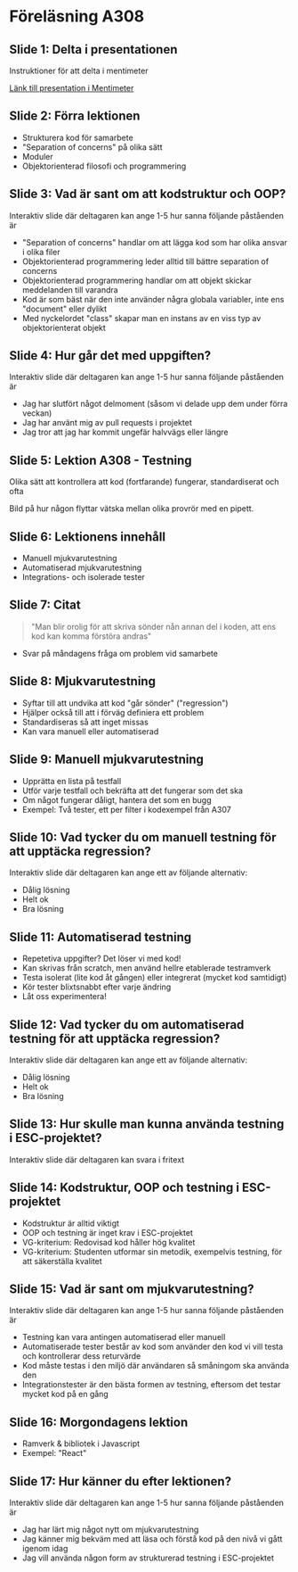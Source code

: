 # Föreläsning A308

## Slide 1: Delta i presentationen
Instruktioner för att delta i mentimeter

[Länk till presentation i Mentimeter](https://www.menti.com/alavvigk45eb)

## Slide 2: Förra lektionen
* Strukturera kod för samarbete
* "Separation of concerns" på olika sätt
* Moduler
* Objektorienterad filosofi och programmering

## Slide 3: Vad är sant om att kodstruktur och OOP?
Interaktiv slide där deltagaren kan ange 1-5 hur sanna följande påståenden är

* "Separation of concerns" handlar om att lägga kod som har olika ansvar i olika filer
* Objektorienterad programmering leder alltid till bättre separation of concerns
* Objektorienterad programmering handlar om att objekt skickar meddelanden till varandra
* Kod är som bäst när den inte använder några globala variabler, inte ens "document" eller dylikt
* Med nyckelordet "class" skapar man en instans av en viss typ av objektorienterat objekt

## Slide 4: Hur går det med uppgiften?
Interaktiv slide där deltagaren kan ange 1-5 hur sanna följande påståenden är

* Jag har slutfört något delmoment (såsom vi delade upp dem under förra veckan)
* Jag har använt mig av pull requests i projektet
* Jag tror att jag har kommit ungefär halvvägs eller längre

## Slide 5: Lektion A308 - Testning
Olika sätt att kontrollera att kod (fortfarande) fungerar, standardiserat och ofta

Bild på hur någon flyttar vätska mellan olika provrör med en pipett.

## Slide 6: Lektionens innehåll
* Manuell mjukvarutestning
* Automatiserad mjukvarutestning
* Integrations- och isolerade tester

## Slide 7: Citat
> "Man blir orolig för att skriva sönder nån annan del i koden, att ens kod kan komma förstöra andras"

- Svar på måndagens fråga om problem vid samarbete

## Slide 8: Mjukvarutestning
* Syftar till att undvika att kod "går sönder" ("regression")
* Hjälper också till att i förväg definiera ett problem
* Standardiseras så att inget missas
* Kan vara manuell eller automatiserad

## Slide 9: Manuell mjukvarutestning
* Upprätta en lista på testfall
* Utför varje testfall och bekräfta att det fungerar som det ska
* Om något fungerar dåligt, hantera det som en bugg
* Exempel: Två tester, ett per filter i kodexempel från A307

## Slide 10: Vad tycker du om manuell testning för att upptäcka regression?
Interaktiv slide där deltagaren kan ange ett av följande alternativ:

* Dålig lösning
* Helt ok
* Bra lösning

## Slide 11: Automatiserad testning
* Repetetiva uppgifter? Det löser vi med kod!
* Kan skrivas från scratch, men använd hellre etablerade testramverk
* Testa isolerat (lite kod åt gången) eller integrerat (mycket kod samtidigt)
* Kör tester blixtsnabbt efter varje ändring
* Låt oss experimentera!

## Slide 12: Vad tycker du om automatiserad testning för att upptäcka regression?
Interaktiv slide där deltagaren kan ange ett av följande alternativ:

* Dålig lösning
* Helt ok
* Bra lösning

## Slide 13: Hur skulle man kunna använda testning i ESC-projektet?
Interaktiv slide där deltagaren kan svara i fritext

## Slide 14: Kodstruktur, OOP och testning i ESC-projektet
* Kodstruktur är alltid viktigt
* OOP och testning är inget krav i ESC-projektet
* VG-kriterium: Redovisad kod håller hög kvalitet
* VG-kriterium: Studenten utformar sin metodik, exempelvis testning, för att säkerställa kvalitet

## Slide 15: Vad är sant om mjukvarutestning?
Interaktiv slide där deltagaren kan ange 1-5 hur sanna följande påståenden är

* Testning kan vara antingen automatiserad eller manuell
* Automatiserade tester består av kod som använder den kod vi vill testa och kontrollerar dess returvärde
* Kod måste testas i den miljö där användaren så småningom ska använda den
* Integrationstester är den bästa formen av testning, eftersom det testar mycket kod på en gång

## Slide 16: Morgondagens lektion
* Ramverk & bibliotek i Javascript
* Exempel: "React"

## Slide 17: Hur känner du efter lektionen?
Interaktiv slide där deltagaren kan ange 1-5 hur sanna följande påståenden är

* Jag har lärt mig något nytt om mjukvarutestning
* Jag känner mig bekväm med att läsa och förstå kod på den nivå vi gått igenom idag
* Jag vill använda någon form av strukturerad testning i ESC-projektet